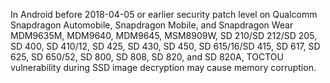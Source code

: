 In Android before 2018-04-05 or earlier security patch level on Qualcomm Snapdragon Automobile, Snapdragon Mobile, and Snapdragon Wear MDM9635M, MDM9640, MDM9645, MSM8909W, SD 210/SD 212/SD 205, SD 400, SD 410/12, SD 425, SD 430, SD 450, SD 615/16/SD 415, SD 617, SD 625, SD 650/52, SD 800, SD 808, SD 820, and SD 820A, TOCTOU vulnerability during SSD image decryption may cause memory corruption.